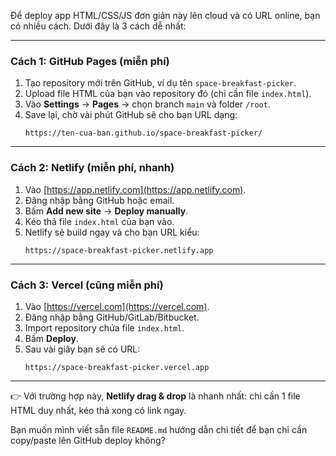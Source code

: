 Để deploy app HTML/CSS/JS đơn giản này lên cloud và có URL online, bạn có nhiều cách. Dưới đây là 3 cách dễ nhất:

---

### Cách 1: GitHub Pages (miễn phí)
1. Tạo repository mới trên GitHub, ví dụ tên `space-breakfast-picker`.
2. Upload file HTML của bạn vào repository đó (chỉ cần file `index.html`).
3. Vào **Settings** → **Pages** → chọn branch `main` và folder `/root`.
4. Save lại, chờ vài phút GitHub sẽ cho bạn URL dạng:
   ```
   https://ten-cua-ban.github.io/space-breakfast-picker/
   ```

---

### Cách 2: Netlify (miễn phí, nhanh)
1. Vào [https://app.netlify.com](https://app.netlify.com).
2. Đăng nhập bằng GitHub hoặc email.
3. Bấm **Add new site** → **Deploy manually**.
4. Kéo thả file `index.html` của bạn vào.
5. Netlify sẽ build ngay và cho bạn URL kiểu:
   ```
   https://space-breakfast-picker.netlify.app
   ```

---

### Cách 3: Vercel (cũng miễn phí)
1. Vào [https://vercel.com](https://vercel.com).
2. Đăng nhập bằng GitHub/GitLab/Bitbucket.
3. Import repository chứa file `index.html`.
4. Bấm **Deploy**.
5. Sau vài giây bạn sẽ có URL:
   ```
   https://space-breakfast-picker.vercel.app
   ```

---

👉 Với trường hợp này, **Netlify drag & drop** là nhanh nhất: chỉ cần 1 file HTML duy nhất, kéo thả xong có link ngay.

Bạn muốn mình viết sẵn file `README.md` hướng dẫn chi tiết để bạn chỉ cần copy/paste lên GitHub deploy không?

